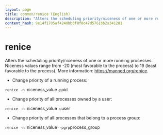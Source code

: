 ```yaml
---
layout: page
title: common/renice (English)
description: "Alters the scheduling priority/niceness of one or more running processes."
content_hash: 9e14f1705af4240bb3f8f0c47d5761bb2a341201
---
```

# renice

Alters the scheduling priority/niceness of one or more running processes.
Niceness values range from -20 (most favorable to the process) to 19 (least favorable to the process).
More information: <https://manned.org/renice>.

- Change priority of a running process:

`renice -n `<span class="tldr-var badge badge-pill bg-dark-lm bg-white-dm text-white-lm text-dark-dm font-weight-bold">niceness_value</span>` -p `<span class="tldr-var badge badge-pill bg-dark-lm bg-white-dm text-white-lm text-dark-dm font-weight-bold">pid</span>

- Change priority of all processes owned by a user:

`renice -n `<span class="tldr-var badge badge-pill bg-dark-lm bg-white-dm text-white-lm text-dark-dm font-weight-bold">niceness_value</span>` -u `<span class="tldr-var badge badge-pill bg-dark-lm bg-white-dm text-white-lm text-dark-dm font-weight-bold">user</span>

- Change priority of all processes that belong to a process group:

`renice -n `<span class="tldr-var badge badge-pill bg-dark-lm bg-white-dm text-white-lm text-dark-dm font-weight-bold">niceness_value</span>` --pgrp `<span class="tldr-var badge badge-pill bg-dark-lm bg-white-dm text-white-lm text-dark-dm font-weight-bold">process_group</span>
